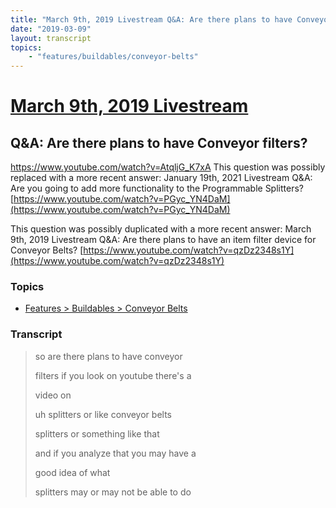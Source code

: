 ```yaml
---
title: "March 9th, 2019 Livestream Q&A: Are there plans to have Conveyor filters?"
date: "2019-03-09"
layout: transcript
topics:
    - "features/buildables/conveyor-belts"
---
```

# [March 9th, 2019 Livestream](../2019-03-09.md)
## Q&A: Are there plans to have Conveyor filters?
https://www.youtube.com/watch?v=AtqljG_K7xA
This question was possibly replaced with a more recent answer: January 19th, 2021 Livestream Q&A: Are you going to add more functionality to the Programmable Splitters? [https://www.youtube.com/watch?v=PGyc_YN4DaM](https://www.youtube.com/watch?v=PGyc_YN4DaM)

This question was possibly duplicated with a more recent answer: March 9th, 2019 Livestream Q&A: Are there plans to have an item filter device for Conveyor Belts? [https://www.youtube.com/watch?v=qzDz2348s1Y](https://www.youtube.com/watch?v=qzDz2348s1Y)


### Topics
* [Features > Buildables > Conveyor Belts](../topics/features/buildables/conveyor-belts.md)

### Transcript

> so are there plans to have conveyor
>
> filters if you look on youtube there's a
>
> video on
>
> uh splitters or like conveyor belts
>
> splitters or something like that
>
> and if you analyze that you may have a
>
> good idea of what
>
> splitters may or may not be able to do
